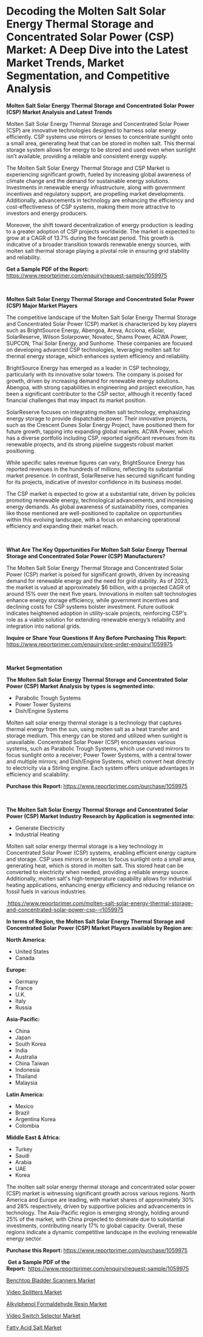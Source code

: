 <p><h1>Decoding the Molten Salt Solar Energy Thermal Storage and Concentrated Solar Power (CSP) Market: A Deep Dive into the Latest Market Trends, Market Segmentation, and Competitive Analysis</h1></p><p><strong>Molten Salt Solar Energy Thermal Storage and Concentrated Solar Power (CSP) Market Analysis and Latest Trends</strong></p>
<p><p>Molten Salt Solar Energy Thermal Storage and Concentrated Solar Power (CSP) are innovative technologies designed to harness solar energy efficiently. CSP systems use mirrors or lenses to concentrate sunlight onto a small area, generating heat that can be stored in molten salt. This thermal storage system allows for energy to be stored and used even when sunlight isn’t available, providing a reliable and consistent energy supply.</p><p>The Molten Salt Solar Energy Thermal Storage and CSP Market is experiencing significant growth, fueled by increasing global awareness of climate change and the demand for sustainable energy solutions. Investments in renewable energy infrastructure, along with government incentives and regulatory support, are propelling market developments. Additionally, advancements in technology are enhancing the efficiency and cost-effectiveness of CSP systems, making them more attractive to investors and energy producers.</p><p>Moreover, the shift toward decentralization of energy production is leading to a greater adoption of CSP projects worldwide. The market is expected to grow at a CAGR of 13.7% during the forecast period. This growth is indicative of a broader transition towards renewable energy sources, with molten salt thermal storage playing a pivotal role in ensuring grid stability and reliability.</p></p>
<p><strong>Get a Sample PDF of the Report:&nbsp;</strong> <a href="https://www.reportprimer.com/enquiry/request-sample/1059975">https://www.reportprimer.com/enquiry/request-sample/1059975</a></p>
<p>&nbsp;</p>
<p><strong>Molten Salt Solar Energy Thermal Storage and Concentrated Solar Power (CSP) Major Market Players</strong></p>
<p><p>The competitive landscape of the Molten Salt Solar Energy Thermal Storage and Concentrated Solar Power (CSP) market is characterized by key players such as BrightSource Energy, Abengoa, Areva, Acciona, eSolar, SolarReserve, Wilson Solarpower, Novatec, Shams Power, ACWA Power, SUPCON, Thai Solar Energy, and Sunhome. These companies are focused on developing advanced CSP technologies, leveraging molten salt for thermal energy storage, which enhances system efficiency and reliability.</p><p>BrightSource Energy has emerged as a leader in CSP technology, particularly with its innovative solar towers. The company is poised for growth, driven by increasing demand for renewable energy solutions. Abengoa, with strong capabilities in engineering and project execution, has been a significant contributor to the CSP sector, although it recently faced financial challenges that may impact its market position.</p><p>SolarReserve focuses on integrating molten salt technology, emphasizing energy storage to provide dispatchable power. Their innovative projects, such as the Crescent Dunes Solar Energy Project, have positioned them for future growth, tapping into expanding global markets. ACWA Power, which has a diverse portfolio including CSP, reported significant revenues from its renewable projects, and its strong pipeline suggests robust market positioning.</p><p>While specific sales revenue figures can vary, BrightSource Energy has reported revenues in the hundreds of millions, reflecting its substantial market presence. In contrast, SolarReserve has secured significant funding for its projects, indicative of investor confidence in its business model.</p><p>The CSP market is expected to grow at a substantial rate, driven by policies promoting renewable energy, technological advancements, and increasing energy demands. As global awareness of sustainability rises, companies like those mentioned are well-positioned to capitalize on opportunities within this evolving landscape, with a focus on enhancing operational efficiency and expanding their market reach.</p></p>
<p>&nbsp;</p>
<p><strong>What Are The Key Opportunities For Molten Salt Solar Energy Thermal Storage and Concentrated Solar Power (CSP) Manufacturers?</strong></p>
<p><p>The Molten Salt Solar Energy Thermal Storage and Concentrated Solar Power (CSP) market is poised for significant growth, driven by increasing demand for renewable energy and the need for grid stability. As of 2023, the market is valued at approximately $6 billion, with a projected CAGR of around 15% over the next five years. Innovations in molten salt technologies enhance energy storage efficiency, while government incentives and declining costs for CSP systems bolster investment. Future outlook indicates heightened adoption in utility-scale projects, reinforcing CSP's role as a viable solution for extending renewable energy’s reliability and integration into national grids.</p></p>
<p><strong>Inquire or Share Your Questions If Any Before Purchasing This Report:</strong> <a href="https://www.reportprimer.com/enquiry/pre-order-enquiry/1059975">https://www.reportprimer.com/enquiry/pre-order-enquiry/1059975</a></p>
<p>&nbsp;</p>
<p><strong>Market Segmentation</strong></p>
<p><strong>The Molten Salt Solar Energy Thermal Storage and Concentrated Solar Power (CSP) Market Analysis by types is segmented into:</strong></p>
<p><ul><li>Parabolic Trough Systems</li><li>Power Tower Systems</li><li>Dish/Engine Systems</li></ul></p>
<p><p>Molten salt solar energy thermal storage is a technology that captures thermal energy from the sun, using molten salt as a heat transfer and storage medium. This energy can be stored and utilized when sunlight is unavailable. Concentrated Solar Power (CSP) encompasses various systems, such as Parabolic Trough Systems, which use curved mirrors to focus sunlight onto a receiver; Power Tower Systems, with a central tower and multiple mirrors; and Dish/Engine Systems, which convert heat directly to electricity via a Stirling engine. Each system offers unique advantages in efficiency and scalability.</p></p>
<p><strong>Purchase this Report:&nbsp;</strong><a href="https://www.reportprimer.com/purchase/1059975">https://www.reportprimer.com/purchase/1059975</a></p>
<p>&nbsp;</p>
<p><strong>The Molten Salt Solar Energy Thermal Storage and Concentrated Solar Power (CSP) Market Industry Research by Application is segmented into:</strong></p>
<p><ul><li>Generate Electricity</li><li>Industrial Heating</li></ul></p>
<p><p>Molten salt solar energy thermal storage is a key technology in Concentrated Solar Power (CSP) systems, enabling efficient energy capture and storage. CSP uses mirrors or lenses to focus sunlight onto a small area, generating heat, which is stored in molten salt. This stored heat can be converted to electricity when needed, providing a reliable energy source. Additionally, molten salt's high-temperature capability allows for industrial heating applications, enhancing energy efficiency and reducing reliance on fossil fuels in various industries.</p></p>
<p><a href="https://www.reportprimer.com/molten-salt-solar-energy-thermal-storage-and-concentrated-solar-power-csp--r1059975">&nbsp;https://www.reportprimer.com/molten-salt-solar-energy-thermal-storage-and-concentrated-solar-power-csp--r1059975</a></p>
<p><strong>In terms of Region, the Molten Salt Solar Energy Thermal Storage and Concentrated Solar Power (CSP) Market Players available by Region are:</strong></p>
<p>
    <p> <strong> North America: </strong>
        <ul>
            <li>United States</li>
            <li>Canada</li>
        </ul>
        </p> 
    <p> <strong> Europe: </strong>
        <ul>
            <li>Germany</li>
            <li>France</li>
            <li>U.K.</li>
            <li>Italy</li>
            <li>Russia</li>
        </ul>
        </p> 
    <p> <strong> Asia-Pacific: </strong>
        <ul>
            <li>China</li>
            <li>Japan</li>
            <li>South Korea</li>
            <li>India</li>
            <li>Australia</li>
            <li>China Taiwan</li>
            <li>Indonesia</li>
            <li>Thailand</li>
            <li>Malaysia</li>
        </ul>
        </p> 
    <p> <strong> Latin America: </strong>
        <ul>
            <li>Mexico</li>
            <li>Brazil</li>
            <li>Argentina Korea</li>
            <li>Colombia</li>
        </ul>
        </p> 
    <p> <strong> Middle East & Africa: </strong>
        <ul>
            <li>Turkey</li>
            <li>Saudi</li>
            <li>Arabia</li>
            <li>UAE</li>
            <li>Korea</li>
        </ul>
    </p>
    </p>
<p><p>The molten salt solar energy thermal storage and concentrated solar power (CSP) market is witnessing significant growth across various regions. North America and Europe are leading, with market shares of approximately 30% and 28% respectively, driven by supportive policies and advancements in technology. The Asia-Pacific region is emerging strongly, holding around 25% of the market, with China projected to dominate due to substantial investments, contributing nearly 17% to global capacity. Overall, these regions indicate a dynamic competitive landscape in the evolving renewable energy sector.</p></p>
<p><strong>Purchase this Report: </strong><a href="https://www.reportprimer.com/purchase/1059975">https://www.reportprimer.com/purchase/1059975</a></p>
<p>&nbsp;<strong>Get a Sample PDF of the Report:&nbsp;&nbsp;</strong><a href="https://www.reportprimer.com/enquiry/request-sample/1059975">https://www.reportprimer.com/enquiry/request-sample/1059975</a></p>
<p><strong></strong></p>
<p><p><a href="https://medium.com/@brendanmata77/market-dynamics-and-future-trends-in-the-global-benchtop-bladder-scanners-market-sector-forecasted-1aa66f5da3f5">Benchtop Bladder Scanners Market</a></p><p><a href="https://www.linkedin.com/pulse/how-regional-global-trends-shaping-video-splitters-market-kyv4e?trackingId=4V77fRuAQe6yINc25Xa4VQ%3D%3D">Video Splitters Market</a></p><p><a href="https://issuu.com/reportprime-2/docs/alkylphenol-formaldehyde-resin-mark_3933dcad885e2b">Alkylphenol Formaldehyde Resin Market</a></p><p><a href="https://www.linkedin.com/pulse/video-switch-selector-industry-analysis-report-its-market-size-3dscf?trackingId=vKqPBY1zTP2Tsx%2FOAESHtQ%3D%3D">Video Switch Selector Market</a></p><p><a href="https://issuu.com/reportprime-2/docs/fatty-acid-salt-market-size-2030.pp_6c3b4a216870d1">Fatty Acid Salt Market</a></p></p>